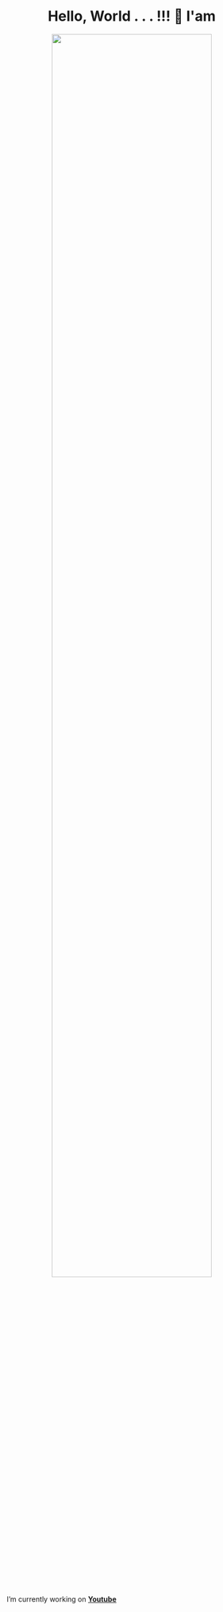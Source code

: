 <h1 align="center">Hello, World . . . !!! 👋 I'am </h1>
<p align="center"><img width=80% src="[image/Water Mark - RIQ.gif](https://github.com/helloariq/helloariq/blob/main/Image/Water%20Mark%20-%20RIQ.gif)"></p>

I’m currently working on [**Youtube**](https://www.youtube.com/)




